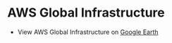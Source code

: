 # AWS Global Infrastructure
- View AWS Global Infrastructure on [Google Earth](https://earth.google.com/web/@5.05977516,-52.31512955,-7.62343213a,12062959.59709752d,30.00000092y,0.00000202h,0t,0r/data=MikKJwolCiExcWJzRlVya0pvODlaM1NlM2FBajVvTzNXeU1aTDh1MjUgAQ)
